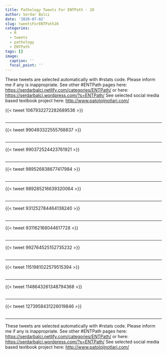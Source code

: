 ```yaml
---
title: Pathology Tweets For ENTPath - 28
author: Serdar Balci
date: '2020-07-02'
slug: tweetsForENTPath28
categories:
  - R
  - tweets
  - pathology
  - ENTPath
tags: []
image:
  caption: ''
  focal_point: ''
---
```



These tweets are selected automatically with #rstats code. Please inform me if any is inappropriate.
See other #ENTPath pages here: https://serdarbalci.netlify.com/categories/ENTPath/  or here: https://serdarbalci.wordpress.com/?s=ENTPath/ 
See selected social media based textbook project here: http://www.patolojinotlari.com/

{{< tweet 1067932272282689536 >}}
<br>
<br>
<hr>
{{< tweet 990493322555768837 >}}
<br>
<br>
<hr>
{{< tweet 990372524423761921 >}}
<br>
<br>
<hr>
{{< tweet 989526838677417984 >}}
<br>
<br>
<hr>
{{< tweet 989285216639320064 >}}
<br>
<br>
<hr>
{{< tweet 931252784464138240 >}}
<br>
<br>
<hr>
{{< tweet 931162168044617728 >}}
<br>
<br>
<hr>
{{< tweet 992764525152735232 >}}
<br>
<br>
<hr>
{{< tweet 1151981022579515394 >}}
<br>
<br>
<hr>
{{< tweet 1148643261348794368 >}}
<br>
<br>
<hr>
{{< tweet 1273958431226019846 >}}
<br>
<br>
<hr>


These tweets are selected automatically with #rstats code. Please inform me if any is inappropriate.
See other #ENTPath pages here: https://serdarbalci.netlify.com/categories/ENTPath/  or here: https://serdarbalci.wordpress.com/?s=ENTPath/ 
See selected social media based textbook project here: http://www.patolojinotlari.com/
